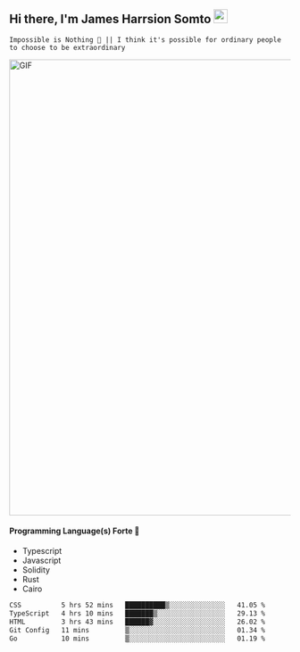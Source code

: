 ## Hi there, I'm James Harrsion Somto <img src="https://media.giphy.com/media/hvRJCLFzcasrR4ia7z/giphy.gif" width="25px">

`Impossible is Nothing 🚀 || I think it's possible for ordinary people to choose to be extraordinary`

 
<img align="center" alt="GIF" src="https://github.com/Gapur/Gapur/blob/master/coding.gif?raw=true" width="818px" height="818px" />


#### Programming Language(s) Forte 🚀
- Typescript
- Javascript
- Solidity
- Rust
- Cairo



<!--START_SECTION:waka-->

```txt
CSS          5 hrs 52 mins   ██████████▒░░░░░░░░░░░░░░   41.05 %
TypeScript   4 hrs 10 mins   ███████▒░░░░░░░░░░░░░░░░░   29.13 %
HTML         3 hrs 43 mins   ██████▓░░░░░░░░░░░░░░░░░░   26.02 %
Git Config   11 mins         ▒░░░░░░░░░░░░░░░░░░░░░░░░   01.34 %
Go           10 mins         ▒░░░░░░░░░░░░░░░░░░░░░░░░   01.19 %
```

<!--END_SECTION:waka-->
<br />
<br />
<br />







